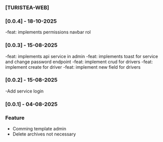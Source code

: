 ### [TURISTEA-WEB]

### [0.0.4] - 18-10-2025
-feat: implements permissions navbar rol

### [0.0.3] - 15-08-2025 
-feat: implements api service in admin
-feat: implements toast for service and change password endpoint
-feat: implement crud for drivers
-feat: implement create for driver
-feat: implement new field for drivers

### [0.0.2] - 15-08-2025 
-Add service login

### [0.0.1] - 04-08-2025 
### Feature
- Comming template admin 
- Delete archives not necessary
